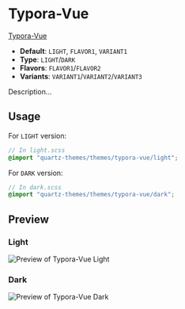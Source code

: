 # Typora-Vue

[Typora-Vue](https://github.com/ZekunC)

- **Default**: `LIGHT`, `FLAVOR1`, `VARIANT1`
- **Type**: `LIGHT`/`DARK`
- **Flavors**: `FLAVOR1`/`FLAVOR2`
- **Variants**: `VARIANT1`/`VARIANT2`/`VARIANT3`

Description...

## Usage

For `LIGHT` version:

```scss
// In light.scss
@import "quartz-themes/themes/typora-vue/light";
```

For `DARK` version:

```scss
// In dark.scss
@import "quartz-themes/themes/typora-vue/dark";
```

## Preview

### Light

![Preview of Typora-Vue Light](preview-light.png)

### Dark

![Preview of Typora-Vue Dark](preview-dark.png)
